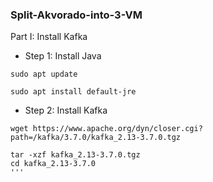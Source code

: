 ### Split-Akvorado-into-3-VM
Part I: Install Kafka
- Step 1: Install Java 
```
sudo apt update
```
```
sudo apt install default-jre
```
- Step 2: Install Kafka
```
wget https://www.apache.org/dyn/closer.cgi?path=/kafka/3.7.0/kafka_2.13-3.7.0.tgz
```
```
tar -xzf kafka_2.13-3.7.0.tgz
cd kafka_2.13-3.7.0
'''
